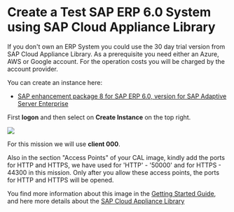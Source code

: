 # Create a Test SAP ERP 6.0 System using SAP Cloud Appliance Library

If you don't own an ERP System you could use the 30 day trial version from SAP Cloud Appliance Library.
As a prerequisite you need either an Azure, AWS or Google account.
For the operation costs you will be charged by the account provider.

You can create an instance here:

*  [SAP enhancement package 8 for SAP ERP 6.0, version for SAP Adaptive Server Enterprise](https://cal.sap.com/catalog#/solutions/3857f8b3-9f49-48a9-bfb6-68f184299541)

First **logon** and then select on **Create Instance** on the top right.

  ![](./images/cal_setup-01.png)

For this mission we will use **client 000**.

Also in the section "Access Points" of your CAL image, kindly add the ports for HTTP and HTTPS, we have used for 'HTTP' - '50000' and for HTTPS - 44300 in this mission. Only after you allow these access points, the ports for HTTP and HTTPS will be opened. 


You find more information about this image in the [Getting Started Guide](https://caldocs.hana.ondemand.com/caldocs/help/Getting%20started%20guide%20ERP%20608%20on%20Sybase%20ASE.pdf),
and here more details about the [SAP Cloud Appliance Library](https://www.sap.com/products/cloud-appliance-library.html?btp=42c6e4e7-c8c3-4f02-a263-b319b00c9021)
